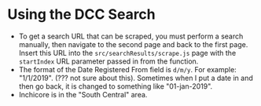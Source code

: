 # Using the DCC Search

 - To get a search URL that can be scraped, you must perform a search manually, then navigate to the second page and back to the first page. Insert this URL into the `src/searchResults/scrape.js` page with the `startIndex` URL parameter passed in from the function.
 - The format of the Date Registered From field is `d/m/y`. For example: "1/1/2019". (??? not sure about this). Sometimes when I put a date in and then go back, it is changed to something like "01-jan-2019".
 - Inchicore is in the "South Central" area.
